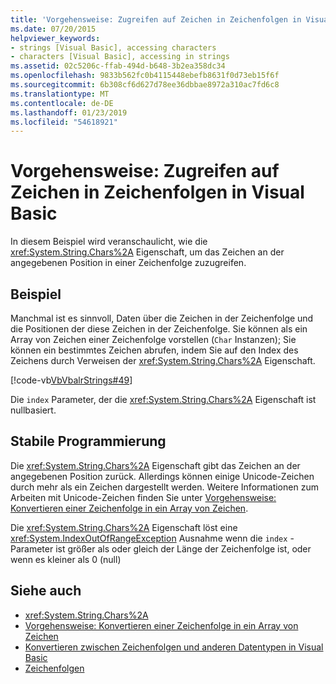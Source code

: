 ```yaml
---
title: 'Vorgehensweise: Zugreifen auf Zeichen in Zeichenfolgen in Visual Basic'
ms.date: 07/20/2015
helpviewer_keywords:
- strings [Visual Basic], accessing characters
- characters [Visual Basic], accessing in strings
ms.assetid: 02c5206c-ffab-494d-b648-3b2ea358dc34
ms.openlocfilehash: 9833b562fc0b4115448ebefb8631f0d73eb15f6f
ms.sourcegitcommit: 6b308cf6d627d78ee36dbbae8972a310ac7fd6c8
ms.translationtype: MT
ms.contentlocale: de-DE
ms.lasthandoff: 01/23/2019
ms.locfileid: "54618921"
---
```

# <a name="how-to-access-characters-in-strings-in-visual-basic"></a>Vorgehensweise: Zugreifen auf Zeichen in Zeichenfolgen in Visual Basic
In diesem Beispiel wird veranschaulicht, wie die <xref:System.String.Chars%2A> Eigenschaft, um das Zeichen an der angegebenen Position in einer Zeichenfolge zuzugreifen.  
  
## <a name="example"></a>Beispiel  
 Manchmal ist es sinnvoll, Daten über die Zeichen in der Zeichenfolge und die Positionen der diese Zeichen in der Zeichenfolge. Sie können als ein Array von Zeichen einer Zeichenfolge vorstellen (`Char` Instanzen); Sie können ein bestimmtes Zeichen abrufen, indem Sie auf den Index des Zeichens durch Verweisen der <xref:System.String.Chars%2A> Eigenschaft.  
  
 [!code-vb[VbVbalrStrings#49](../../../../visual-basic/language-reference/functions/codesnippet/VisualBasic/how-to-access-characters-in-strings_1.vb)]  
  
 Die `index` Parameter, der die <xref:System.String.Chars%2A> Eigenschaft ist nullbasiert.  
  
## <a name="robust-programming"></a>Stabile Programmierung  
 Die <xref:System.String.Chars%2A> Eigenschaft gibt das Zeichen an der angegebenen Position zurück. Allerdings können einige Unicode-Zeichen durch mehr als ein Zeichen dargestellt werden. Weitere Informationen zum Arbeiten mit Unicode-Zeichen finden Sie unter [Vorgehensweise: Konvertieren einer Zeichenfolge in ein Array von Zeichen](../../../../visual-basic/programming-guide/language-features/strings/how-to-convert-a-string-to-an-array-of-characters.md).  
  
 Die <xref:System.String.Chars%2A> Eigenschaft löst eine <xref:System.IndexOutOfRangeException> Ausnahme wenn die `index` -Parameter ist größer als oder gleich der Länge der Zeichenfolge ist, oder wenn es kleiner als 0 (null)  
  
## <a name="see-also"></a>Siehe auch
- <xref:System.String.Chars%2A>
- [Vorgehensweise: Konvertieren einer Zeichenfolge in ein Array von Zeichen](../../../../visual-basic/programming-guide/language-features/strings/how-to-convert-a-string-to-an-array-of-characters.md)
- [Konvertieren zwischen Zeichenfolgen und anderen Datentypen in Visual Basic](../../../../visual-basic/programming-guide/language-features/strings/converting-between-strings-and-other-data-types.md)
- [Zeichenfolgen](../../../../visual-basic/programming-guide/language-features/strings/index.md)
